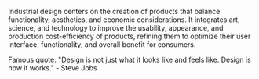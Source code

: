 
Industrial design centers on the creation of products that balance functionality, aesthetics, and economic considerations. It integrates art, science, and technology to improve the usability, appearance, and production cost-efficiency of products, refining them to optimize their user interface, functionality, and overall benefit for consumers.

Famous quote: "Design is not just what it looks like and feels like. Design is how it works." - Steve Jobs

